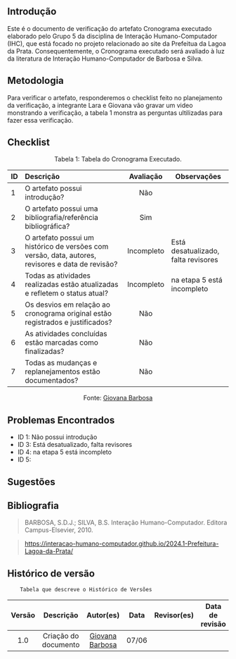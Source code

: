 ## Introdução
Este é o documento de verificação do artefato Cronograma executado elaborado pelo Grupo 5 da disciplina de Interação Humano-Computador (IHC), que está focado no projeto relacionado ao site da Prefeitua da Lagoa da Prata. Consequentemente, o Cronograma executado será avaliado à luz da literatura de Interação Humano-Computador de Barbosa e Silva.

## Metodologia
Para verificar o artefato, responderemos o checklist feito no planejamento da verificação, a integrante Lara e Giovana vão gravar um video monstrando a verificação, a tabela 1 monstra as perguntas ultilizadas para fazer essa verificação.

## Checklist

<center>Tabela 1: Tabela do Cronograma Executado. </center> 

| __ID__ | __Descrição__ | __Avaliação__ | __Observações__ |
|:----------|:----------|:----------:| --------------------|
| 1 | O artefato possui introdução? | Não| |
| 2 | O artefato possui uma bibliografia/referência bibliográfica?  | Sim | |
| 3 | O artefato possui um histórico de versões com versão, data, autores, revisores e data de revisão? |Incompleto |Está desatualizado, falta revisores |
| 4 | Todas as atividades realizadas estão atualizadas e refletem o status atual? | Incompleto|na etapa 5 está incompleto |
| 5 | Os desvios em relação ao cronograma original estão registrados e justificados? | Não | |
| 6 | As atividades concluídas estão marcadas como finalizadas? | Não  | |
| 7 | Todas as mudanças e replanejamentos estão documentados? | Não  | |

 <center>  <p>Fonte: <a href="https://github.com/gio221">Giovana Barbosa</a></p></center>

## Problemas Encontrados
* ID 1: Não possui introdução
* ID 3: Está desatualizado, falta revisores
* ID 4: na etapa 5 está incompleto 
* ID 5:
## Sugestões

## Bibliografia
> BARBOSA, S.D.J.; SILVA, B.S. Interação Humano-Computador. Editora Campus-Elsevier, 2010.

>  https://interacao-humano-computador.github.io/2024.1-Prefeitura-Lagoa-da-Prata/


## Histórico de versão
        Tabela que descreve o Histórico de Versões
|     Versão       |     Descrição      |      Autor(es)      | Data           |  Revisor(es)          |Data de revisão|
| :----------------------------------------------------------: | :-------------------------------: | :-------------------------------------------------: | :-------------------------------: |  :-------------------------------: | :-------------------------------: |
|1.0|Criação do documento|[Giovana Barbosa](https://github.com/gio221)  | 07/06|||